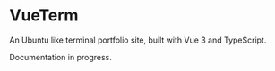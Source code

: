 # VueTerm

An Ubuntu like terminal portfolio site, built with Vue 3 and TypeScript.

Documentation in progress.
